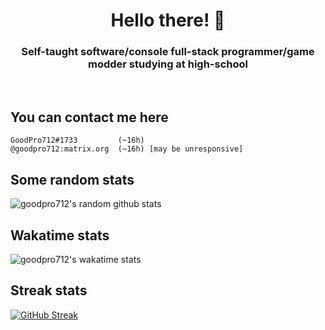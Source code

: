 <h1 align="center">Hello there! 👋</h1>
<h3 align="center">Self-taught software/console full-stack programmer/game modder studying at high-school</h3>
<br>

## You can contact me here
```
GoodPro712#1733         (~16h)
@goodpro712:matrix.org  (~16h) [may be unresponsive]
```

## Some random stats
![goodpro712's random github stats](https://github-readme-stats.vercel.app/api?username=GoodPro712&custom_title=Random+GitHub+stats&show_icons=true&theme=gruvbox&hide_border=true&count_private=true&text_color=ffffdf)

## Wakatime stats
![goodpro712's wakatime stats](https://github-readme-stats.vercel.app/api/wakatime?username=@GoodPro712&range=last_7_days&custom_title=Wakatime+stats+for+the+last+week&layout=compact&theme=gruvbox&hide_border=true&text_color=ffffdf&langs_count=6)

## Streak stats
[![GitHub Streak](https://streakstats.metacinna.bar?user=GoodPro712&theme=gruvbox&hide_border=true&dates=FFFFDF)](https://git.io/streak-stats)

